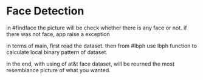 # Face Detection

in #findface the picture will be check whether there is any face or not.
if there was not face, app raise a exception

in terms of main, first read the dataset. 
then from #lbph use lbph function to calculate local binary pattern of dataset.

in the end, with using of at&t face dataset, will be reurned the most resemblance picture of what you wanted.

